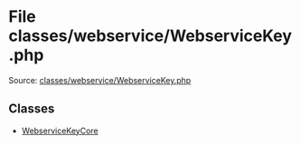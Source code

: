 File classes/webservice/WebserviceKey.php
=========
Source: [classes/webservice/WebserviceKey.php](https://github.com/PrestaShop/PrestaShop/blob/1.6.1.1/classes/webservice/WebserviceKey.php)


Classes
-------

* [WebserviceKeyCore](class.WebserviceKeyCore.md)

